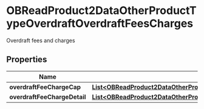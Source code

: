 

# OBReadProduct2DataOtherProductTypeOverdraftOverdraftFeesCharges

Overdraft fees and charges
## Properties

Name | Type | Description | Notes
------------ | ------------- | ------------- | -------------
**overdraftFeeChargeCap** | [**List&lt;OBReadProduct2DataOtherProductTypeOverdraftOverdraftFeeChargeCap&gt;**](OBReadProduct2DataOtherProductTypeOverdraftOverdraftFeeChargeCap.md) |  |  [optional]
**overdraftFeeChargeDetail** | [**List&lt;OBReadProduct2DataOtherProductTypeOverdraftOverdraftFeeChargeDetail&gt;**](OBReadProduct2DataOtherProductTypeOverdraftOverdraftFeeChargeDetail.md) |  | 



